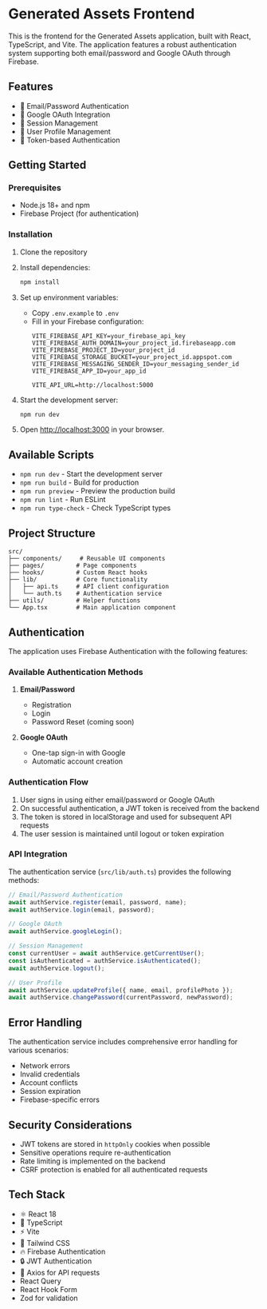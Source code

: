 # Generated Assets Frontend

This is the frontend for the Generated Assets application, built with React, TypeScript, and Vite. The application features a robust authentication system supporting both email/password and Google OAuth through Firebase.

## Features

- 🔐 Email/Password Authentication
- 🔑 Google OAuth Integration
- 🔄 Session Management 
- 👤 User Profile Management
- 🔄 Token-based Authentication

## Getting Started

### Prerequisites
- Node.js 18+ and npm
- Firebase Project (for authentication)

### Installation

1. Clone the repository
2. Install dependencies:
   ```bash
   npm install
   ```

3. Set up environment variables:
   - Copy `.env.example` to `.env`
   - Fill in your Firebase configuration:
     ```
     VITE_FIREBASE_API_KEY=your_firebase_api_key
     VITE_FIREBASE_AUTH_DOMAIN=your_project_id.firebaseapp.com
     VITE_FIREBASE_PROJECT_ID=your_project_id
     VITE_FIREBASE_STORAGE_BUCKET=your_project_id.appspot.com
     VITE_FIREBASE_MESSAGING_SENDER_ID=your_messaging_sender_id
     VITE_FIREBASE_APP_ID=your_app_id
     
     VITE_API_URL=http://localhost:5000
     ```

4. Start the development server:
   ```bash
   npm run dev
   ```

5. Open [http://localhost:3000](http://localhost:3000) in your browser.

## Available Scripts

- `npm run dev` - Start the development server
- `npm run build` - Build for production
- `npm run preview` - Preview the production build
- `npm run lint` - Run ESLint
- `npm run type-check` - Check TypeScript types

## Project Structure

```
src/
├── components/     # Reusable UI components
├── pages/         # Page components
├── hooks/         # Custom React hooks
├── lib/           # Core functionality
│   ├── api.ts     # API client configuration
│   └── auth.ts    # Authentication service
├── utils/         # Helper functions
└── App.tsx        # Main application component
```

## Authentication

The application uses Firebase Authentication with the following features:

### Available Authentication Methods

1. **Email/Password**
   - Registration
   - Login
   - Password Reset (coming soon)

2. **Google OAuth**
   - One-tap sign-in with Google
   - Automatic account creation

### Authentication Flow

1. User signs in using either email/password or Google OAuth
2. On successful authentication, a JWT token is received from the backend
3. The token is stored in localStorage and used for subsequent API requests
4. The user session is maintained until logout or token expiration

### API Integration

The authentication service (`src/lib/auth.ts`) provides the following methods:

```typescript
// Email/Password Authentication
await authService.register(email, password, name);
await authService.login(email, password);

// Google OAuth
await authService.googleLogin();

// Session Management
const currentUser = await authService.getCurrentUser();
const isAuthenticated = authService.isAuthenticated();
await authService.logout();

// User Profile
await authService.updateProfile({ name, email, profilePhoto });
await authService.changePassword(currentPassword, newPassword);
```

## Error Handling

The authentication service includes comprehensive error handling for various scenarios:
- Network errors
- Invalid credentials
- Account conflicts
- Session expiration
- Firebase-specific errors

## Security Considerations

- JWT tokens are stored in `httpOnly` cookies when possible
- Sensitive operations require re-authentication
- Rate limiting is implemented on the backend
- CSRF protection is enabled for all authenticated requests

## Tech Stack

- ⚛️ React 18
- 🔷 TypeScript
- ⚡ Vite
- 🎨 Tailwind CSS
- 🔥 Firebase Authentication
- 🔒 JWT Authentication
- 🔄 Axios for API requests
- React Query
- React Hook Form
- Zod for validation
